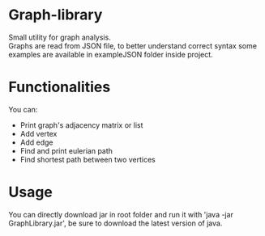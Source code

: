 # Graph-library
Small utility for graph analysis.  
Graphs are read from JSON file, to better understand correct syntax some examples are available in exampleJSON folder inside project.   

# Functionalities
You can:
- Print graph's adjacency matrix or list
- Add vertex
- Add edge
- Find and print eulerian path
- Find shortest path between two vertices

# Usage
You can directly download jar in root folder and run it with 'java -jar GraphLibrary.jar', be sure to download the latest version of java.
